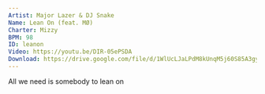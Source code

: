 ```yaml
---
Artist: Major Lazer & DJ Snake
Name: Lean On (feat. MØ)
Charter: Mizzy
BPM: 98
ID: leanon
Video: https://youtu.be/DIR-05ePSDA
Download: https://drive.google.com/file/d/1WlUcLJaLPdM8kUnqM5j60S85A3gy2VjD/view
---
```

All we need is somebody to lean on
